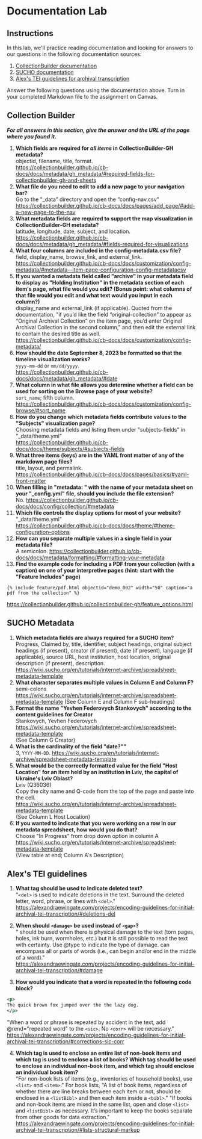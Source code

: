 # Documentation Lab
## Instructions
In this lab, we'll practice reading documentation and looking for answers to our questions in the following documentation sources:
1. [CollectionBuilder documentation](https://collectionbuilder.github.io/cb-docs/)
2. [SUCHO documentation](https://wiki.sucho.org/en/tutorials/internet-archive/spreadsheet-metadata-template)
3. [Alex's TEI guidelines for archival transcription](https://alexandraewingate.com/projects/encoding-guidelines-for-initial-archival-tei-transcription/)

Answer the following questions using the documentation above. Turn in your completed Markdown file to the assignment on Canvas.
## Collection Builder
***For all answers in this section, give the answer and the URL of the page where you found it.***

1. **Which fields are required for *all items* in CollectionBuilder-GH metadata?**  
objectid, filename, title, format.  
https://collectionbuilder.github.io/cb-docs/docs/metadata/gh_metadata/#required-fields-for-collectionbuilder-gh-and-sheets
2. **What file do you need to edit to add a new page to your navigation bar?**  
Go to the "_data” directory and open the “config-nav.csv" 
https://collectionbuilder.github.io/cb-docs/docs/pages/add_page/#add-a-new-page-to-the-nav
3. **What metadata fields are required to support the map visualization in CollectionBuilder-GH metadata?**  
latitude, longitude, date, subject, and location.  
https://collectionbuilder.github.io/cb-docs/docs/metadata/gh_metadata/#fields-required-for-visualizations
4. **What four columns are included in the config-metadata.csv file?**  
field, display_name, browse_link, and external_link.  
https://collectionbuilder.github.io/cb-docs/docs/customization/config-metadata/#metadata--item-page-configuration-config-metadatacsv
5. **If you wanted a metadata field called "archive" in your metadata field to display as "Holding Institution" in the metadata section of each item's page, what file would you edit? (Bonus point: what columns of that file would you edit and what text would you input in each column?)**  
display_name and external_link (if applicable). Quoted from the documentation, "if you’d like the field “original-collection” to appear as “Original Archival Collection” on the item page, you’d enter Original Archival Collection in the second column," and then edit the external link to contain the desired title as well.  
https://collectionbuilder.github.io/cb-docs/docs/customization/config-metadata/
6. **How should the date September 8, 2023 be formatted so that the timeline visualization works?**  
`yyyy-mm-dd` or `mm/dd/yyyy`.  
https://collectionbuilder.github.io/cb-docs/docs/metadata/gh_metadata/#date
7. **What column in what file allows you determine whether a field can be used for sorting on the Browse page of your website?**  
`sort_name`; fifth column.  
https://collectionbuilder.github.io/cb-docs/docs/customization/config-browse/#sort_name
8. **How do you change which metadata fields contribute values to the "Subjects" visualization page?**  
Choosing metadata fields and listing them under "subjects-fields" in "_data/theme.yml"  
https://collectionbuilder.github.io/cb-docs/docs/theme/subjects/#subjects-fields
9. **What three items (keys) are in the YAML front matter of any of the markdown page files?**  
title, layout, and permalink.  
https://collectionbuilder.github.io/cb-docs/docs/pages/basics/#yaml-front-matter
10. **When filling in "metadata: " with the name of your metadata sheet on your "\_config.yml" file, should you include the file extension?**  
No.
https://collectionbuilder.github.io/cb-docs/docs/config/collection/#metadata
11. **Which file controls the display options for most of your website?**  
"_data/theme.yml"  
https://collectionbuilder.github.io/cb-docs/docs/theme/#theme-configuration-options
12. **How can you separate multiple values in a single field in your metadata file?**  
A semicolon.
https://collectionbuilder.github.io/cb-docs/docs/metadata/formatting/#formatting-your-metadata
13. **Find the example code for including a PDF from your collection (with a caption) on one of your interpretive pages (hint: start with the "Feature Includes" page)**  
```
{% include feature/pdf.html objectid="demo_002" width="50" caption="a pdf from the collection" %}
```  
https://collectionbuilder.github.io/collectionbuilder-gh/feature_options.html

## SUCHO Metadata
1. **Which metadata fields are always required for a SUCHO item?**  
Progress, Claimed by, title, identifier, subject headings, original subject headings (if present), creator (if present), date (if present), language (if applicable), source URL, host institution, host location, original description (if present), description.  
https://wiki.sucho.org/en/tutorials/internet-archive/spreadsheet-metadata-template
2. **What character separates multiple values in Column E and Column F?**  
semi-colons  
https://wiki.sucho.org/en/tutorials/internet-archive/spreadsheet-metadata-template (See Column E and Column F sub-headings)
3. **Format the name "Yevhen Federovych Stankovych" according to the content guidelines for Creator**  
Stankovych, Yevhen Federovych  
https://wiki.sucho.org/en/tutorials/internet-archive/spreadsheet-metadata-template  
(See Column G Creator)
4. **What is the cardinality of the field "date?""**  
3, `YYYY-MM-DD`. 
https://wiki.sucho.org/en/tutorials/internet-archive/spreadsheet-metadata-template
5. **What would be the correctly formatted value for the field "Host Location" for an item held by an institution in Lviv, the capital of Ukraine's Lviv Oblast?**  
Lviv (Q36036)  
Copy the city name and Q-code from the top of the page and paste into the cell.  
https://wiki.sucho.org/en/tutorials/internet-archive/spreadsheet-metadata-template  
(See Column L Host Location)
6. **If you wanted to indicate that you were working on a row in our metadata spreadsheet, how would you do that?**  
Choose "In Progress" from drop down option in column A  
https://wiki.sucho.org/en/tutorials/internet-archive/spreadsheet-metadata-template  
(View table at end; Column A's Description)

## Alex's TEI guidelines
1. **What tag should be used to indicate deleted text?**  
"`<del>` is used to indicate deletions in the text. Surround the deleted letter, word, phrase, or lines with `<del>`."  
https://alexandraewingate.com/projects/encoding-guidelines-for-initial-archival-tei-transcription/#deletions-del
2. **When should `<damage>` be used instead of `<gap>`?**  
"<damage> should be used when there is physical damage to the text (torn pages, holes, ink burn, wormholes, etc.) but it is still possible to read the text with certainty. Use @type to indicate the type of damage. <damage> can encompass all or parts of words (i.e., <damage> can begin and/or end in the middle of a word)."  
https://alexandraewingate.com/projects/encoding-guidelines-for-initial-archival-tei-transcription/#damage

3. **How would you indicate that a word is repeated in the following code block?**
```xml
<p>
The quick brown fox jumped over the the lazy dog.
</p>
```  
"When a word or phrase is repeated by accident in the text, add @rend="repeated word" to the `<sic>`. No `<corr>` will be necessary."  
https://alexandraewingate.com/projects/encoding-guidelines-for-initial-archival-tei-transcription/#corrections-sic-corr 

4. **Which tag is used to enclose an entire list of non-book items and which tag is used to enclose a list of books? Which tag should be used to enclose an individual non-book item, and which tag should enclose an individual book item?**  
"For non-book lists of items (e.g., inventories of household books), use `<list>` and `<item>`." For book lists, "A list of book items, regardless of whether there are line breaks between each item or not, should be enclosed in a `<listBibl>` and then each item inside a `<bibl>`." "If books and non-book items are mixed in the same list, open and close `<list>` and `<listBibl>` as necessary. It’s important to keep the books separate from other goods for data extraction."  
https://alexandraewingate.com/projects/encoding-guidelines-for-initial-archival-tei-transcription/#lists-structural-markup